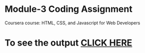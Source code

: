 # Module-3 Coding Assignment

Coursera course: HTML, CSS, and Javascript for Web Developers

# To see the output [CLICK HERE](https://github.com/lamentricotta/Module-3-Solution/blob/main/bootstrap-5.3.0-alpha1-dist/index.html)
